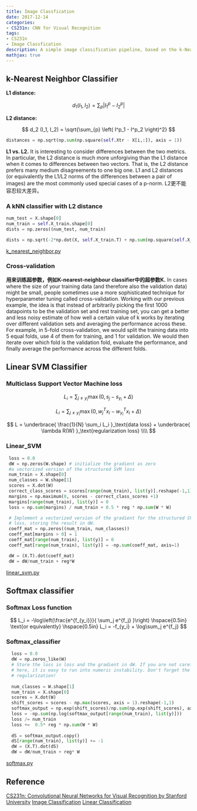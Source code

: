 ```yaml
---
title: Image Classfication
date: 2017-12-14
categories:
- CS231n: CNN for Visual Recognition
tags: 
- CS231n
- Image Classfication
description: A simple image classification pipeline, based on the k-Nearest Neighbor or the SVM/Softmax classifier.
mathjax: true
---
```

## k-Nearest Neighbor Classifier
**L1 distance:**

$$ d_1 (I_1, I_2) = \sum_{p} \left| I^p_1 - I^p_2 \right| $$

**L2 distance:**

$$ d_2 (I_1, I_2) = \sqrt{\sum_{p} \left( I^p_1 - I^p_2 \right)^2} $$

```python
distances = np.sqrt(np.sum(np.square(self.Xtr - X[i,:]), axis = 1))

```

**L1 vs. L2.** It is interesting to consider differences between the two metrics. In particular, the L2 distance is much more unforgiving than the L1 distance when it comes to differences between two vectors. That is, the L2 distance prefers many medium disagreements to one big one. L1 and L2 distances (or equivalently the L1/L2 norms of the differences between a pair of images) are the most commonly used special cases of a p-norm. L2更不能容忍较大差异。

### A kNN classifier with L2 distance
```python
num_test = X.shape[0]
num_train = self.X_train.shape[0]
dists = np.zeros((num_test, num_train)

dists = np.sqrt(-2*np.dot(X, self.X_train.T) + np.sum(np.square(self.X_train), axis = 1) + np.transpose([np.sum(np.square(X), axis = 1)]))
```
[k_nearest_neighbor.py](https://github.com/lightaime/cs231n/blob/master/assignment1/cs231n/classifiers/k_nearest_neighbor.py "k_nearest_neighbor.py")

### Cross-validation
**用来训练超参数，例如K-nearest-neighbour classifier中的超参数K.**
In cases where the size of your training data (and therefore also the validation data) might be small, people sometimes use a more sophisticated technique for hyperparameter tuning called cross-validation. Working with our previous example, the idea is that instead of arbitrarily picking the first 1000 datapoints to be the validation set and rest training set, you can get a better and less noisy estimate of how well a certain value of k works by iterating over different validation sets and averaging the performance across these. For example, in 5-fold cross-validation, we would split the training data into 5 equal folds, use 4 of them for training, and 1 for validation. We would then iterate over which fold is the validation fold, evaluate the performance, and finally average the performance across the different folds.

## Linear SVM Classifier
### Multiclass Support Vector Machine loss

$$ L_i = \sum_{j\neq y_i} \max(0, s_j - s_{y_i} + \Delta) $$

$$ L_i = \sum_{j\neq y_i} \max(0, w_j^T x_i - w_{y_i}^T x_i + \Delta) $$

$$ L =  \underbrace{ \frac{1}{N} \sum_i L_i }_\text{data loss} + \underbrace{ \lambda R(W) }_\text{regularization loss} \\\\ $$

### Linear_SVM
```python
 loss = 0.0
 dW = np.zeros(W.shape) # initialize the gradient as zero
 #a vectorized version of the structured SVM loss
 num_train = X.shape[0]
 num_classes = W.shape[1]
 scores = X.dot(W)
 correct_class_scores = scores[range(num_train), list(y)].reshape(-1,1) #(N, 1)
 margins = np.maximum(0, scores - correct_class_scores +1)
 margins[range(num_train), list(y)] = 0
 loss = np.sum(margins) / num_train + 0.5 * reg * np.sum(W * W)

 # Implement a vectorized version of the gradient for the structured SVM     #
 # loss, storing the result in dW. 
 coeff_mat = np.zeros((num_train, num_classes))
 coeff_mat[margins > 0] = 1
 coeff_mat[range(num_train), list(y)] = 0
 coeff_mat[range(num_train), list(y)] = -np.sum(coeff_mat, axis=1)

 dW = (X.T).dot(coeff_mat)
 dW = dW/num_train + reg*W
```
[linear_svm.py](https://github.com/lightaime/cs231n/blob/master/assignment1/cs231n/classifiers/linear_svm.py "linear_svm.py")

## Softmax classifier
### Softmax Loss function

$$ L_i = -\log\left(\frac{e^{f_{y_i}}}{ \sum_j e^{f_j} }\right) \hspace{0.5in} \text{or equivalently} \hspace{0.5in} L_i = -f_{y_i} + \log\sum_j e^{f_j} $$

### Softmax_classifier
```python
  loss = 0.0
  dW = np.zeros_like(W)
  # Store the loss in loss and the gradient in dW. If you are not careful     #
  # here, it is easy to run into numeric instability. Don't forget the        #
  # regularization!                                                           #
  
  num_classes = W.shape[1]
  num_train = X.shape[0]
  scores = X.dot(W)
  shift_scores = scores - np.max(scores, axis = 1).reshape(-1,1)
  softmax_output = np.exp(shift_scores)/np.sum(np.exp(shift_scores), axis =  1).reshape(-1,1)
  loss = -np.sum(np.log(softmax_output[range(num_train), list(y)]))
  loss /= num_train 
  loss +=  0.5* reg * np.sum(W * W)
  
  dS = softmax_output.copy()
  dS[range(num_train), list(y)] += -1
  dW = (X.T).dot(dS)
  dW = dW/num_train + reg* W 

```
[softmax.py](https://github.com/lightaime/cs231n/blob/master/assignment1/cs231n/classifiers/softmax.py "softmax.py")


## Reference
[CS231n: Convolutional Neural Networks for Visual Recognition by Stanford University](http://cs231n.stanford.edu/index.html)
[Image Classification](http://cs231n.github.io/classification/)
[Linear Classification](http://cs231n.github.io/linear-classify/)